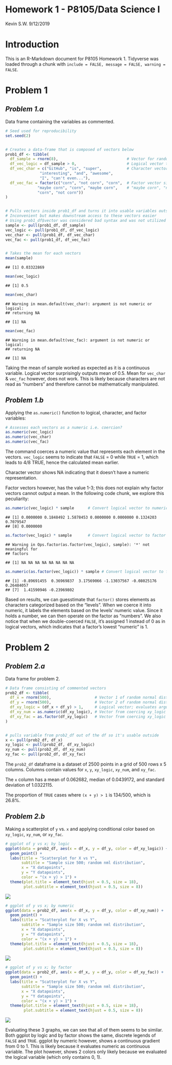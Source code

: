 Homework 1 - P8105/Data Science I
================
Kevin S.W.
9/12/2019

# **Introduction**

This is an R-Markdown document for P8105 Homework 1. Tidyverse was
loaded through a chunk with `include = FALSE, message = FALSE, warning =
FALSE`.

# Problem 1

## *Problem 1.a*

Data frame containing the variables as commented.

``` r
# Seed used for reproducibility
set.seed(2)


# Creates a data-frame that is composed of vectors below
prob1_df <- tibble(
  df_sample = rnorm(8),                              # Vector for random normal-distributed sample of size 8
  df_vec_logic = df_sample > 0,                      # Logical vector that evaluates if elements in sample > 0
  df_vec_char = c("GitHub", "is", "super",           # Character vector with 8 variables ("length == 8")
               "interesting", "and", "awesome", 
               "I", "can't even..."),
  df_vec_fac = factor(c("corn", "not corn", "corn",  # Factor vector size 8 with 3 levels: "corn", 
              "maybe corn", "corn", "maybe corn",    # "maybe corn", "not corn"
              "corn", "not corn"))
)


# Pulls vectors inside prob1_df and turns it into usable variables outside
# Inconvenient but makes downstream access to these vectors easier
# Using prob1_df$vector was considered bad syntax and was not utilized
sample <- pull(prob1_df, df_sample)
vec_logic <- pull(prob1_df, df_vec_logic)
vec_char <- pull(prob1_df, df_vec_char)
vec_fac <- pull(prob1_df, df_vec_fac)


# Takes the mean for each vectors
mean(sample)
```

    ## [1] 0.03322869

``` r
mean(vec_logic)
```

    ## [1] 0.5

``` r
mean(vec_char)
```

    ## Warning in mean.default(vec_char): argument is not numeric or logical:
    ## returning NA

    ## [1] NA

``` r
mean(vec_fac)
```

    ## Warning in mean.default(vec_fac): argument is not numeric or logical:
    ## returning NA

    ## [1] NA

Taking the mean of sample worked as expected as it is a continuous
variable. Logical vector surprisingly outputs mean of 0.5. Mean for
`vec_char` & `vec_fac` however, does not work. This is likely because
characters are not read as “numbers” and therefore cannot be
mathematically manipulated.

## *Problem 1.b*

Applying the `as.numeric()` function to logical, character, and factor
variables:

``` r
# Assesses each vectors as a numeric i.e. coercion?
as.numeric(vec_logic)
as.numeric(vec_char)
as.numeric(vec_fac)
```

The command coerces a numeric value that represents each element in the
vectors. `vec_logic` seems to indicate that `FALSE` = 0 while `TRUE` =
1, which leads to 4/8 TRUE, hence the calculated mean earlier.

Character vector shows NA indicating that it doesn’t have a numeric
representation.

Factor vectors however, has the value 1-3; this does not explain why
factor vectors cannot output a mean. In the following code chunk, we
explore this
peculiarity:

``` r
as.numeric(vec_logic) * sample      # Convert logical vector to numeric then multiplied with sample
```

    ## [1] 0.0000000 0.1848492 1.5878453 0.0000000 0.0000000 0.1324203 0.7079547
    ## [8] 0.0000000

``` r
as.factor(vec_logic) * sample       # Convert logical vector to factor then multiplied with sample
```

    ## Warning in Ops.factor(as.factor(vec_logic), sample): '*' not meaningful for
    ## factors

    ## [1] NA NA NA NA NA NA NA NA

``` r
as.numeric(as.factor(vec_logic)) * sample # Convert logical vector to factor then numeric then multiplied                                                       with sample
```

    ## [1] -0.89691455  0.36969837  3.17569066 -1.13037567 -0.08025176  0.26484057
    ## [7]  1.41590946 -0.23969802

Based on results, we can guesstimate that `factor()` stores elements as
characters categorized based on the “levels”. When we coerce it into
numeric, it labels the elements based on the levels’ numeric value.
Since it holds a number, we can then operate on the factor as “numbers”.
We also notice that when we double-coerced `FALSE`, it’s assigned 1
instead of 0 as in logical vectors, which indicates that a factor’s
lowest “numeric” is 1.

# Problem 2

## *Problem 2.a*

Data frame for problem 2.

``` r
# Data frame consisting of commented vectors
prob2_df <- tibble(
  df_x = rnorm(500),                   # Vector 1 of random normal distribution sample; size 500 
  df_y = rnorm(500),                   # Vector 2 of random normal distribution sample; size 500 
  df_xy_logic = (df_x + df_y) > 1,     # Logical vector; evaluates argument: x + y > 1
  df_xy_num = as.numeric(df_xy_logic), # Vector from coercing xy_logic to a numeric vector
  df_xy_fac = as.factor(df_xy_logic)   # Vector from coercing xy_logic to a factor vector
)


# pulls variable from prob2_df out of the df so it's usable outside
x <- pull(prob2_df, df_x)
xy_logic <- pull(prob2_df, df_xy_logic)
xy_num <- pull(prob2_df, df_xy_num)
xy_fac <- pull(prob2_df, df_xy_fac)
```

The `prob2_df` dataframe is a dataset of 2500 points in a grid of 500
rows x 5 columns. Columns contain values for `x`, `y`, `xy_logic`,
`xy_num`, and `xy_fac`.

The `x` column has a mean of 0.062682, median of 0.0439172, and standard
deviation of 1.0322115.

The proportion of `TRUE` cases where `(x + y) > 1` is 134/500, which is
26.8%.

## *Problem 2.b*

Making a scatterplot of `y` vs. `x` and applying conditional color based
on `xy_logic`, `xy_num`, or `xy_fac`.

``` r
# ggplot of y vs x; by logic
ggplot(data = prob2_df, aes(x = df_x, y = df_y, color = df_xy_logic)) + 
  geom_point() +
  labs(title = "Scatterplot for X vs Y", 
       subtitle = "Sample size 500; random nml distribution",
       x = "X datapoints",
       y = "Y datapoints",
       color = "(x + y) > 1") +
  theme(plot.title = element_text(hjust = 0.5, size = 18),
        plot.subtitle = element_text(hjust = 0.5, size = 8))
```

![](P8105_HW1_ksw2137_files/figure-gfm/Problem_2b-1.png)<!-- -->

``` r
# ggplot of y vs x; by numeric
ggplot(data = prob2_df, aes(x = df_x, y = df_y, color = df_xy_num)) +
  geom_point() +
  labs(title = "Scatterplot for X vs Y", 
       subtitle = "Sample size 500; random nml distribution",
       x = "X datapoints",
       y = "Y datapoints",
       color = "(x + y) > 1") +
  theme(plot.title = element_text(hjust = 0.5, size = 18),
        plot.subtitle = element_text(hjust = 0.5, size = 8))
```

![](P8105_HW1_ksw2137_files/figure-gfm/Problem_2b-2.png)<!-- -->

``` r
# ggplot of y vs x; by factor
ggplot(data = prob2_df, aes(x = df_x, y = df_y, color = df_xy_fac)) +
  geom_point() +
  labs(title = "Scatterplot for X vs Y", 
       subtitle = "Sample size 500; random nml distribution",
       x = "X datapoints",
       y = "Y datapoints",
       color = "(x + y) > 1") +
  theme(plot.title = element_text(hjust = 0.5, size = 18),
        plot.subtitle = element_text(hjust = 0.5, size = 8))
```

![](P8105_HW1_ksw2137_files/figure-gfm/Problem_2b-3.png)<!-- -->

Evaluating these 3 graphs, we can see that all of them seems to be
similar. Both ggplot by logic and by factor shows the same, discrete
legends of `FALSE` and `TRUE`. ggplot by numeric however, shows a
continuous gradient from 0 to 1. This is likely because it evaluates
numeric as continuous variable. The plot however, shows 2 colors only
likely because we evaluated the logical variable (which only contains 0,
1).
